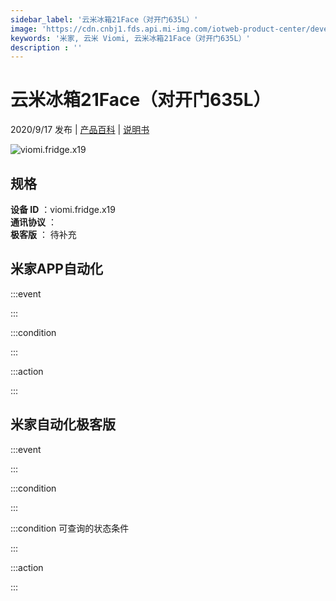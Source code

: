 ```yaml
---
sidebar_label: '云米冰箱21Face（对开门635L）'
image: 'https://cdn.cnbj1.fds.api.mi-img.com/iotweb-product-center/developer_1597303980891W8O6ZA0O.png?GalaxyAccessKeyId=AKVGLQWBOVIRQ3XLEW&Expires=9223372036854775807&Signature=ERD725s2hJTbFyFfTKjCi6hIxJs='
keywords: '米家, 云米 Viomi, 云米冰箱21Face（对开门635L）'
description : ''
---
```

# 云米冰箱21Face（对开门635L）

2020/9/17 发布 | [产品百科](https://home.mi.com/webapp/content/baike/product/index.html?model=viomi.fridge.x19/) | [说明书](https://home.mi.com/views/introduction.html?model=viomi.fridge.x19&region=cn)

![viomi.fridge.x19](https://cdn.cnbj1.fds.api.mi-img.com/iotweb-product-center/developer_1597303980891W8O6ZA0O.png?GalaxyAccessKeyId=AKVGLQWBOVIRQ3XLEW&Expires=9223372036854775807&Signature=ERD725s2hJTbFyFfTKjCi6hIxJs=)

## 规格  
> 
**设备 ID** ：viomi.fridge.x19  
**通讯协议** ：  
**极客版**  ： 待补充 


## 米家APP自动化  

:::event  

:::

:::condition  

:::

:::action   

:::

## 米家自动化极客版  

:::event  

:::

:::condition  

:::

:::condition 可查询的状态条件  

:::

:::action  

:::

        
